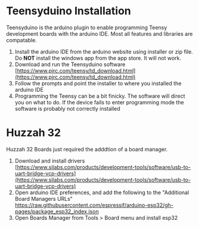 # Teensyduino Installation
Teensyduino is the arduino plugin to enable programming Teensy development boards with the arduino IDE. Most all features and libraries are compatable.
1. Install the arduino IDE from the arduino website using installer or zip file. Do **NOT**  install the windows app from the app store. It will not work.
2. Download and run the Teensyduino software [https://www.pjrc.com/teensy/td_download.html](https://www.pjrc.com/teensy/td_download.html)
3. Follow the prompts and point the installer to where you installed the arduino IDE
4. Programming the Teensy can be a bit finicky. The software will direct you on what to do. If the device fails to enter programming mode the software is probably not correctly installed

# Huzzah 32
Huzzah 32 Boards just required the adddtion of a board manager. 
1. Download and install drivers [https://www.silabs.com/products/development-tools/software/usb-to-uart-bridge-vcp-drivers](https://www.silabs.com/products/development-tools/software/usb-to-uart-bridge-vcp-drivers)
2. Open arduino IDE preferences, and add the following to the "Additional Board Managers URLs" https://raw.githubusercontent.com/espressif/arduino-esp32/gh-pages/package_esp32_index.json
3. Open Boards Manager from Tools > Board menu and install esp32 
